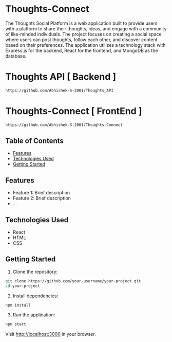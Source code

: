 # Thoughts-Connect

The Thoughts Social Platform is a web application built to provide users with a platform to share their thoughts, ideas, and engage with a community of like-minded individuals. The project focuses on creating a social space where users can post thoughts, follow each other, and discover content based on their preferences. The application utilizes a technology stack with Express.js for the backend, React for the frontend, and MongoDB as the database.

# Thoughts API [ Backend ]
```bash
https://github.com/Abhishek-S-2001/Thoughts_API
```
# Thoughts-Connect [ FrontEnd ]
```bash
https://github.com/Abhishek-S-2001/Thoughts-Connect
```

## Table of Contents

- [Features](#features)
- [Technologies Used](#technologies-used)
- [Getting Started](#getting-started)


## Features

- Feature 1: Brief description
- Feature 2: Brief description
- ...

## Technologies Used

- React
- HTML
- CSS

## Getting Started

1. Clone the repository:

```bash
git clone https://github.com/your-username/your-project.git
cd your-project
```

2. Install dependencies:

```bash
npm install
```

3. Run the application:

```bash
npm start
```

Visit [http://localhost:3000](http://localhost:3000) in your browser.
